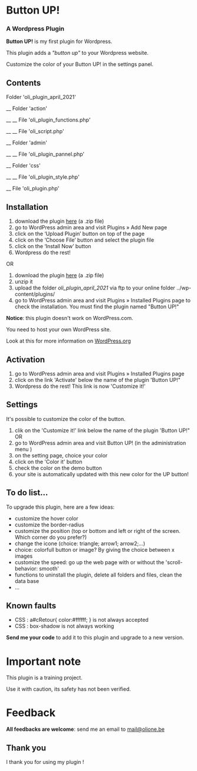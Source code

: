 # Button UP! 
### A Wordpress Plugin

__Button UP!__  is my first plugin for Wordpress.

This plugin adds a _"button up"_ to your Wordpress website.

Customize the color of your Button UP! in the settings panel.


## Contents

Folder 'oli_plugin_april_2021'

__ Folder 'action'

__ __ File 'oli_plugin_functions.php'

__ __ File 'oli_script.php'

__ Folder 'admin'

__ __ File 'oli_plugin_pannel.php'

__ Folder 'css'

__ __ File 'oli_plugin_style.php'

__ File 'oli_plugin.php'



## Installation

1. download the plugin [here](https://github.com/OlivierCharlier/button_up_WP_plugin/raw/main/oli_plugin_april_2021.zip) (a .zip file)
2. go to WordPress admin area and visit Plugins » Add New page
3. click on the ‘Upload Plugin’ button on top of the page
4. click on the ‘Choose File’ button and select the plugin file
5. click on the ‘Install Now’ button
6. Wordpress do the rest!

OR

1. download the plugin [here](https://github.com/OlivierCharlier/button_up_WP_plugin/raw/main/oli_plugin_april_2021.zip) (a .zip file)
2. unzip it
3. upload the folder _oli_plugin_april_2021_ via ftp to your online folder ../wp-content/plugins/
4. go to WordPress admin area and visit Plugins » Installed Plugins page to check the installation. You must find the plugin named "Button UP!"


__Notice__: this plugin doesn't work on WordPress.com.

You need to host your own WordPress site. 

Look at this for more information on [WordPress.org](https://wordpress.org/)


## Activation

1. go to WordPress admin area and visit Plugins » Installed Plugins page
2. click on the link 'Activate' below the name of the plugin 'Button UP!"
3. Wordpress do the rest! This link is now 'Customize it!'


## Settings

It's possible to customize the color of the button.

1. clik on the 'Customize it!' link below the name of the plugin 'Button UP!"
OR
1. go to WordPress admin area and visit Button UP! (in the administration menu )
2. on the setting page, choice your color
3. click on the 'Color it' button
4. check the color on the demo button
5. your site is automatically updated with this new color for the UP button!


## To do list...

To upgrade this plugin, here are a few ideas:
* customize the hover color
* customize the border-radius
* customize the position (top or bottom and left or right of the screen. Which corner do you prefer?)
* change the icone (choice: triangle; arrow1; arrow2;...)
* choice: colorfull button or image? By giving the choice between x images
* customize the speed: go up the web page with or without the 'scroll-behavior: smooth'
* functions to uninstall the plugin, delete all folders and files, clean the data base
* ...

## Known faults 
* CSS : a#cRetour{ color:#ffffff; } is not always accepted
* CSS : box-shadow is not always working


__Send me your code__ to add it to this plugin and upgrade to a new version.


# Important note
This plugin is a training project.

Use it with caution, its safety has not been verified.

# Feedback
__All feedbacks are welcome__: send me an email to mail@olione.be


## Thank you 

I thank you for using my plugin !

